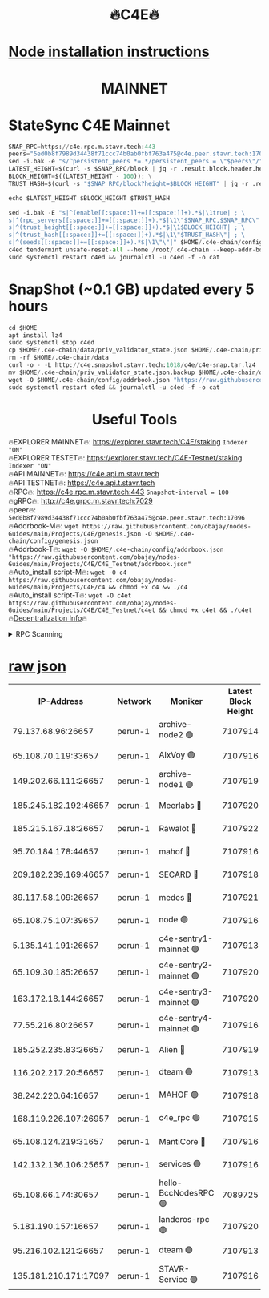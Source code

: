 <h1 align="center"> 🔥C4E🔥</h1>

[Node installation instructions](https://github.com/obajay/nodes-Guides/tree/main/Projects/C4E)
=

<h1 align="center"> MAINNET</h1>

# StateSync C4E Mainnet
```python
SNAP_RPC=https://c4e.rpc.m.stavr.tech:443
peers="5ed0b8f7989d34438f71ccc74b0ab0fbf763a475@c4e.peer.stavr.tech:17096"
sed -i.bak -e "s/^persistent_peers *=.*/persistent_peers = \"$peers\"/" $HOME/.c4e-chain/config/config.toml
LATEST_HEIGHT=$(curl -s $SNAP_RPC/block | jq -r .result.block.header.height); \
BLOCK_HEIGHT=$((LATEST_HEIGHT - 100)); \
TRUST_HASH=$(curl -s "$SNAP_RPC/block?height=$BLOCK_HEIGHT" | jq -r .result.block_id.hash)

echo $LATEST_HEIGHT $BLOCK_HEIGHT $TRUST_HASH

sed -i.bak -E "s|^(enable[[:space:]]+=[[:space:]]+).*$|\1true| ; \
s|^(rpc_servers[[:space:]]+=[[:space:]]+).*$|\1\"$SNAP_RPC,$SNAP_RPC\"| ; \
s|^(trust_height[[:space:]]+=[[:space:]]+).*$|\1$BLOCK_HEIGHT| ; \
s|^(trust_hash[[:space:]]+=[[:space:]]+).*$|\1\"$TRUST_HASH\"| ; \
s|^(seeds[[:space:]]+=[[:space:]]+).*$|\1\"\"|" $HOME/.c4e-chain/config/config.toml
c4ed tendermint unsafe-reset-all --home /root/.c4e-chain --keep-addr-book
sudo systemctl restart c4ed && journalctl -u c4ed -f -o cat
```
# SnapShot (~0.1 GB) updated every 5 hours
```python
cd $HOME
apt install lz4
sudo systemctl stop c4ed
cp $HOME/.c4e-chain/data/priv_validator_state.json $HOME/.c4e-chain/priv_validator_state.json.backup
rm -rf $HOME/.c4e-chain/data
curl -o - -L http://c4e.snapshot.stavr.tech:1018/c4e/c4e-snap.tar.lz4 | lz4 -c -d - | tar -x -C $HOME/.c4e-chain --strip-components 2
mv $HOME/.c4e-chain/priv_validator_state.json.backup $HOME/.c4e-chain/data/priv_validator_state.json
wget -O $HOME/.c4e-chain/config/addrbook.json "https://raw.githubusercontent.com/obajay/nodes-Guides/main/Projects/C4E/addrbook.json"
sudo systemctl restart c4ed && journalctl -u c4ed -f -o cat
```
 <h1 align="center"> Useful Tools</h1>

🔥EXPLORER MAINNET🔥:  https://explorer.stavr.tech/C4E/staking            `Indexer "ON"` \
🔥EXPLORER TESTET🔥:   https://explorer.stavr.tech/C4E-Testnet/staking     `Indexer "ON"` \
🔥API MAINNET🔥:       https://c4e.api.m.stavr.tech \
🔥API TESTNET🔥:       https://c4e.api.t.stavr.tech \
🔥RPC🔥:               https://c4e.rpc.m.stavr.tech:443                  `Snapshot-interval = 100` \
🔥gRPC🔥:              http://c4e.grpc.m.stavr.tech:7029 \
🔥peer🔥:              `5ed0b8f7989d34438f71ccc74b0ab0fbf763a475@c4e.peer.stavr.tech:17096` \
🔥Addrbook-M🔥:    ```wget https://raw.githubusercontent.com/obajay/nodes-Guides/main/Projects/C4E/genesis.json -O $HOME/.c4e-chain/config/genesis.json``` \
🔥Addrbook-T🔥:    ```wget -O $HOME/.c4e-chain/config/addrbook.json "https://raw.githubusercontent.com/obajay/nodes-Guides/main/Projects/C4E/C4E_Testnet/addrbook.json"``` \
🔥Auto_install script-M🔥: ```wget -O c4 https://raw.githubusercontent.com/obajay/nodes-Guides/main/Projects/C4E/c4 && chmod +x c4 && ./c4``` \
🔥Auto_install script-T🔥: ```wget -O c4et https://raw.githubusercontent.com/obajay/nodes-Guides/main/Projects/C4E/C4E_Testnet/c4et && chmod +x c4et && ./c4et``` \
🔥[Decentralization Info](https://github.com/obajay/StateSync-snapshots/tree/main/Projects/C4E/Decentralization)🔥




<details>
<summary>RPC Scanning</summary>

<h2 align="center"> We scan nodes in real time every 4 hours. And we provide the final result of RPC endpoints.
We cannot influence the operation of these nodes in any way. </h2>


```python
If Voting Power is higher than 0 --> then the Node is a validator of the network and may be subject to attack and be a potential threat to the chain.
```
```python
We marked such validators with a red symbol
```

</details>

[raw json](https://rpc-check.c4e.stavr.tech/c4e/rpc-c4e-result.json)
=



<table><tr><th>IP-Address</th><th>Network</th><th>Moniker</th><th>Latest Block Height</th><th>Earliest Block Height</th><th>Catching Up</th><th>Tx Index</th><th>Voting Power</th><th>Scan Time</th></tr><tr><td>79.137.68.96:26657</td><td>perun-1</td><td>archive-node2 🟢</td><td>7107914</td><td>1</td><td>False</td><td>on</td><td>0</td><td>2024-02-10T00:38:42.303966948UTC</td></tr><tr><td>65.108.70.119:33657</td><td>perun-1</td><td>AlxVoy 🟢</td><td>7107916</td><td>1</td><td>False</td><td>on</td><td>0</td><td>2024-02-10T00:38:56.607189892UTC</td></tr><tr><td>149.202.66.111:26657</td><td>perun-1</td><td>archive-node1 🟢</td><td>7107919</td><td>1</td><td>False</td><td>on</td><td>0</td><td>2024-02-10T00:39:13.500231462UTC</td></tr><tr><td>185.245.182.192:46657</td><td>perun-1</td><td>Meerlabs 🔴</td><td>7107920</td><td>1051501</td><td>False</td><td>on</td><td>344594</td><td>2024-02-10T00:39:18.684371136UTC</td></tr><tr><td>185.215.167.18:26657</td><td>perun-1</td><td>Rawalot 🔴</td><td>7107922</td><td>1090501</td><td>False</td><td>on</td><td>450002</td><td>2024-02-10T00:39:30.593572292UTC</td></tr><tr><td>95.70.184.178:44657</td><td>perun-1</td><td>mahof 🔴</td><td>7107916</td><td>2342001</td><td>False</td><td>off</td><td>1356338</td><td>2024-02-10T00:38:55.785764531UTC</td></tr><tr><td>209.182.239.169:46657</td><td>perun-1</td><td>SECARD 🔴</td><td>7107918</td><td>2616101</td><td>False</td><td>off</td><td>749292</td><td>2024-02-10T00:39:08.770794216UTC</td></tr><tr><td>89.117.58.109:26657</td><td>perun-1</td><td>medes 🔴</td><td>7107921</td><td>2826001</td><td>False</td><td>off</td><td>890936</td><td>2024-02-10T00:39:25.850520578UTC</td></tr><tr><td>65.108.75.107:39657</td><td>perun-1</td><td>node 🟢</td><td>7107916</td><td>5198801</td><td>False</td><td>on</td><td>0</td><td>2024-02-10T00:38:59.669545640UTC</td></tr><tr><td>5.135.141.191:26657</td><td>perun-1</td><td>c4e-sentry1-mainnet 🟢</td><td>7107913</td><td>6198001</td><td>False</td><td>on</td><td>0</td><td>2024-02-10T00:38:41.301297197UTC</td></tr><tr><td>65.109.30.185:26657</td><td>perun-1</td><td>c4e-sentry2-mainnet 🟢</td><td>7107920</td><td>6238301</td><td>False</td><td>on</td><td>0</td><td>2024-02-10T00:39:18.357161601UTC</td></tr><tr><td>163.172.18.144:26657</td><td>perun-1</td><td>c4e-sentry3-mainnet 🟢</td><td>7107920</td><td>6239001</td><td>False</td><td>on</td><td>0</td><td>2024-02-10T00:39:19.388026477UTC</td></tr><tr><td>77.55.216.80:26657</td><td>perun-1</td><td>c4e-sentry4-mainnet 🟢</td><td>7107916</td><td>6241001</td><td>False</td><td>on</td><td>0</td><td>2024-02-10T00:38:56.262675638UTC</td></tr><tr><td>185.252.235.83:26657</td><td>perun-1</td><td>Alien 🔴</td><td>7107919</td><td>6502501</td><td>False</td><td>on</td><td>648118</td><td>2024-02-10T00:39:13.837174313UTC</td></tr><tr><td>116.202.217.20:56657</td><td>perun-1</td><td>dteam 🟢</td><td>7107913</td><td>6800901</td><td>False</td><td>on</td><td>0</td><td>2024-02-10T00:38:41.612894731UTC</td></tr><tr><td>38.242.220.64:16657</td><td>perun-1</td><td>MAHOF 🟢</td><td>7107918</td><td>6885501</td><td>False</td><td>on</td><td>0</td><td>2024-02-10T00:39:11.095338920UTC</td></tr><tr><td>168.119.226.107:26957</td><td>perun-1</td><td>c4e_rpc 🟢</td><td>7107915</td><td>7007915</td><td>False</td><td>on</td><td>0</td><td>2024-02-10T00:38:48.767887381UTC</td></tr><tr><td>65.108.124.219:31657</td><td>perun-1</td><td>MantiCore 🔴</td><td>7107916</td><td>7007916</td><td>False</td><td>off</td><td>729079</td><td>2024-02-10T00:38:55.305360297UTC</td></tr><tr><td>142.132.136.106:25657</td><td>perun-1</td><td>services 🟢</td><td>7107916</td><td>7012001</td><td>False</td><td>on</td><td>0</td><td>2024-02-10T00:38:59.299874335UTC</td></tr><tr><td>65.108.66.174:30657</td><td>perun-1</td><td>hello-BccNodesRPC 🟢</td><td>7089725</td><td>7089601</td><td>False</td><td>on</td><td>0</td><td>2024-02-10T00:38:56.929039316UTC</td></tr><tr><td>5.181.190.157:16657</td><td>perun-1</td><td>landeros-rpc 🟢</td><td>7107920</td><td>7095001</td><td>False</td><td>on</td><td>0</td><td>2024-02-10T00:39:30.294644185UTC</td></tr><tr><td>95.216.102.121:26657</td><td>perun-1</td><td>dteam 🟢</td><td>7107913</td><td>7102001</td><td>False</td><td>on</td><td>0</td><td>2024-02-10T00:38:41.990876325UTC</td></tr><tr><td>135.181.210.171:17097</td><td>perun-1</td><td>STAVR-Service 🟢</td><td>7107916</td><td>7104001</td><td>False</td><td>on</td><td>0</td><td>2024-02-10T00:39:00.042009592UTC</td></tr></table>
